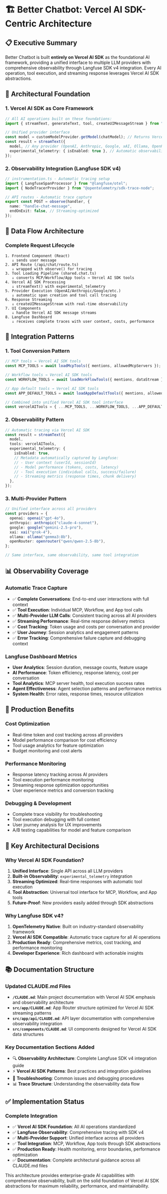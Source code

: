 # 🏗️ **Better Chatbot: Vercel AI SDK-Centric Architecture**

## 📋 **Executive Summary**

Better Chatbot is built **entirely on Vercel AI SDK** as the foundational AI framework, providing a unified interface to multiple LLM providers with comprehensive observability through Langfuse SDK v4 integration. Every AI operation, tool execution, and streaming response leverages Vercel AI SDK abstractions.

## 🎯 **Architectural Foundation**

### **1. Vercel AI SDK as Core Framework**
```typescript
// All AI operations built on these foundations:
import { streamText, generateText, tool, createUIMessageStream } from "ai";

// Unified provider interface
const model = customModelProvider.getModel(chatModel); // Returns Vercel AI SDK model
const result = streamText({
  model, // Any provider (OpenAI, Anthropic, Google, xAI, Ollama, OpenRouter)
  experimental_telemetry: { isEnabled: true }, // Automatic observability
});
```

### **2. Observability Integration (Langfuse SDK v4)**
```typescript
// instrumentation.ts - Automatic tracing setup
import { LangfuseSpanProcessor } from "@langfuse/otel";
import { NodeTracerProvider } from "@opentelemetry/sdk-trace-node";

// API routes - Automatic trace capture
export const POST = observe(handler, {
  name: "handle-chat-message",
  endOnExit: false, // Streaming-optimized
});
```

## 🔄 **Data Flow Architecture**

### **Complete Request Lifecycle**
```
1. Frontend Component (React)
   ↓ sends user message
2. API Route (/api/chat/route.ts)
   ↓ wrapped with observe() for tracing
3. Tool Loading Pipeline (shared.chat.ts)
   ↓ converts MCP/Workflow/App tools → Vercel AI SDK tools
4. Vercel AI SDK Processing
   ↓ streamText() with experimental_telemetry
5. Provider Execution (OpenAI/Anthropic/Google/etc.)
   ↓ automatic span creation and tool call tracing
6. Response Streaming
   ↓ createUIMessageStream with real-time observability
7. UI Components
   ↓ handle Vercel AI SDK message streams
8. Langfuse Dashboard
   ↓ receives complete traces with user context, costs, performance
```

## 🔧 **Integration Patterns**

### **1. Tool Conversion Pattern**
```typescript
// MCP tools → Vercel AI SDK tools
const MCP_TOOLS = await loadMcpTools({ mentions, allowedMcpServers });

// Workflow tools → Vercel AI SDK tools
const WORKFLOW_TOOLS = await loadWorkFlowTools({ mentions, dataStream });

// App default tools → Vercel AI SDK tools
const APP_DEFAULT_TOOLS = await loadAppDefaultTools({ mentions, allowedAppDefaultToolkit });

// Combined into unified Vercel AI SDK tool interface
const vercelAITools = { ...MCP_TOOLS, ...WORKFLOW_TOOLS, ...APP_DEFAULT_TOOLS };
```

### **2. Observability Pattern**
```typescript
// Automatic tracing via Vercel AI SDK
const result = streamText({
  model,
  tools: vercelAITools,
  experimental_telemetry: {
    isEnabled: true,
    // Metadata automatically captured by Langfuse:
    // - User context (userId, sessionId)
    // - Model performance (tokens, costs, latency)
    // - Tool execution (individual calls, success/failure)
    // - Streaming metrics (response times, chunk delivery)
  },
});
```

### **3. Multi-Provider Pattern**
```typescript
// Unified interface across all providers
const providers = {
  openai: openai("gpt-4o"),
  anthropic: anthropic("claude-4-sonnet"),
  google: google("gemini-2.5-pro"),
  xai: xai("grok-4"),
  ollama: ollama("gemma3:8b"),
  openRouter: openrouter("qwen/qwen-2.5-8b"),
};

// Same interface, same observability, same tool integration
```

## 📊 **Observability Coverage**

### **Automatic Trace Capture**
- ✅ **Complete Conversations**: End-to-end user interactions with full context
- ✅ **Tool Execution**: Individual MCP, Workflow, and App tool calls
- ✅ **Multi-Provider LLM Calls**: Consistent tracing across all AI providers
- ✅ **Streaming Performance**: Real-time response delivery metrics
- ✅ **Cost Tracking**: Token usage and costs per conversation and provider
- ✅ **User Journey**: Session analytics and engagement patterns
- ✅ **Error Tracking**: Comprehensive failure capture and debugging context

### **Langfuse Dashboard Metrics**
- **User Analytics**: Session duration, message counts, feature usage
- **AI Performance**: Token efficiency, response latency, cost per conversation
- **Tool Analytics**: MCP server health, tool execution success rates
- **Agent Effectiveness**: Agent selection patterns and performance metrics
- **System Health**: Error rates, response times, resource utilization

## 🚀 **Production Benefits**

### **Cost Optimization**
- Real-time token and cost tracking across all providers
- Model performance comparison for cost efficiency
- Tool usage analytics for feature optimization
- Budget monitoring and cost alerts

### **Performance Monitoring**
- Response latency tracking across AI providers
- Tool execution performance monitoring
- Streaming response optimization opportunities
- User experience metrics and conversion tracking

### **Debugging & Development**
- Complete trace visibility for troubleshooting
- Tool execution debugging with full context
- User journey analysis for UX improvements
- A/B testing capabilities for model and feature comparison

## 🎯 **Key Architectural Decisions**

### **Why Vercel AI SDK Foundation?**
1. **Unified Interface**: Single API across all LLM providers
2. **Built-in Observability**: `experimental_telemetry` integration
3. **Streaming Optimized**: Real-time responses with automatic tool execution
4. **Tool Abstraction**: Universal tool interface for MCP, Workflow, and App tools
5. **Future-Proof**: New providers easily added through SDK abstractions

### **Why Langfuse SDK v4?**
1. **OpenTelemetry Native**: Built on industry-standard observability framework
2. **Vercel AI SDK Compatible**: Automatic trace capture for all AI operations
3. **Production Ready**: Comprehensive metrics, cost tracking, and performance monitoring
4. **Developer Experience**: Rich dashboard with actionable insights

## 📚 **Documentation Structure**

### **Updated CLAUDE.md Files**
- **`/CLAUDE.md`**: Main project documentation with Vercel AI SDK emphasis and observability architecture
- **`src/app/CLAUDE.md`**: App Router structure optimized for Vercel AI SDK streaming patterns
- **`src/app/api/CLAUDE.md`**: API layer documentation with comprehensive observability integration
- **`src/components/CLAUDE.md`**: UI components designed for Vercel AI SDK data structures

### **Key Documentation Sections Added**
- 🔍 **Observability Architecture**: Complete Langfuse SDK v4 integration guide
- ⚡ **Vercel AI SDK Patterns**: Best practices and integration guidelines
- 🔧 **Troubleshooting**: Common issues and debugging procedures
- 📊 **Trace Structure**: Understanding the observability data flow

## ✅ **Implementation Status**

### **Complete Integration**
- ✅ **Vercel AI SDK Foundation**: All AI operations standardized
- ✅ **Langfuse Observability**: Comprehensive tracing with SDK v4
- ✅ **Multi-Provider Support**: Unified interface across all providers
- ✅ **Tool Integration**: MCP, Workflow, App tools through SDK abstractions
- ✅ **Production Ready**: Health monitoring, error boundaries, performance optimization
- ✅ **Documentation**: Complete architectural guidance across all CLAUDE.md files

This architecture provides enterprise-grade AI capabilities with comprehensive observability, built on the solid foundation of Vercel AI SDK abstractions for maximum reliability, performance, and maintainability.